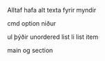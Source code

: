 Alltaf hafa alt texta fyrir myndir

cmd option niður 

ul þýðir unordered list
    li list item

main og section